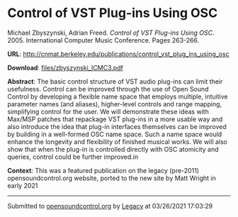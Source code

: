 # Control of VST Plug-ins Using OSC

Michael Zbyszynski, Adrian Freed. *Control of VST Plug-ins Using OSC*. 2005.  International Computer Music Conference. Pages 263-266. 

**URL**: <http://cnmat.berkeley.edu/publications/control_vst_plug_ins_using_osc>

**Download**: [files/zbyszynski_ICMC3.pdf](../files/zbyszynski_ICMC3.pdf)

**Abstract**: The basic control structure of VST audio plug-ins can limit their usefulness. Control can be improved through the use of Open Sound Control by developing a flexible name space that employs multiple, intuitive parameter names (and aliases), higher-level controls and range mapping, simplifying control for the user. We will demonstrate these ideas with Max/MSP patches that repackage VST plug-ins in a more usable way and also introduce the idea that plug-in interfaces themselves can be improved by building in a well-formed OSC name space. Such a name space would enhance the longevity and flexibility of finished musical works. We will also show that when the plug-in is controlled directly with OSC atomicity and queries, control could be further improved.in

**Context**: This was a featured publication on the legacy (pre-2011) opensoundcontrol.org website, ported to the new site by Matt Wright in early 2021

---
Submitted to [opensoundcontrol.org](https://opensoundcontrol.org) by [Legacy](https://web.archive.org) at 03/26/2021 17:03:29
